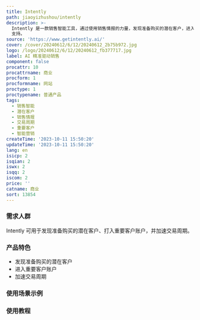 ```yaml
---
title: Intently
path: jiaoyizhushou/intently
description: >-
  Intently 是一款销售智能工具，通过使用销售情报的力量，发现准备购买的潜在客户，进入重要客户账户并加快交易周期。它基于 Y Combinator
  支持。
source: 'https://www.getintently.ai/'
cover: /cover/20240612/6/12/20240612_2b75b972.jpg
logo: /logo/20240612/6/12/20240612_fb377717.jpg
label: AI 精准驱动销售
component: false
procattr: 10
procattrname: 商业
procform: 1
procformname: 网站
proctype: 1
proctypename: 普通产品
tags:
  - 销售智能
  - 潜在客户
  - 销售情报
  - 交易周期
  - 重要客户
  - 智能营销
createTime: '2023-10-11 15:50:20'
updateTime: '2023-10-11 15:50:20'
lang: en
isicp: 2
isqian: 2
iswx: 2
isqq: 2
iscom: 2
price: ''
catname: 商业
sort: 13854
---
```




### 需求人群
Intently 可用于发现准备购买的潜在客户、打入重要客户账户，并加速交易周期。

### 产品特色
- 发现准备购买的潜在客户
- 进入重要客户账户
- 加速交易周期

### 使用场景示例


### 使用教程


  
